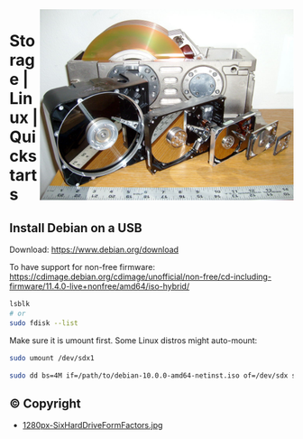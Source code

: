 <img src="assets/1280px-SixHardDriveFormFactors.jpg" alt="Six Hard Drive Form Factors" style="width: 450px;" align="right">

# Storage | Linux | Quickstarts

## Install Debian on a USB
Download: 
https://www.debian.org/download

To have support for non-free firmware: 
https://cdimage.debian.org/cdimage/unofficial/non-free/cd-including-firmware/11.4.0-live+nonfree/amd64/iso-hybrid/


```bash
lsblk
# or
sudo fdisk --list
```
Make sure it is umount first. Some Linux distros might auto-mount: 
```bash
sudo umount /dev/sdx1
```

```bash
sudo dd bs=4M if=/path/to/debian-10.0.0-amd64-netinst.iso of=/dev/sdx status=progress oflag=sync
```

## :copyright: Copyright
- [1280px-SixHardDriveFormFactors.jpg](https://en.wikipedia.org/wiki/Hard_disk_drive#/media/File:SixHardDriveFormFactors.jpg)
